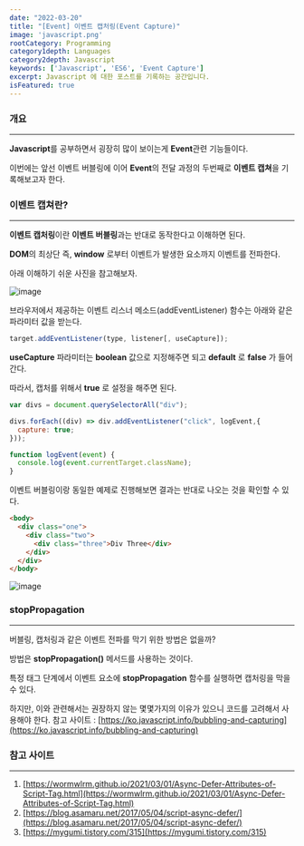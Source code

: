 ```yaml
---
date: "2022-03-20"
title: "[Event] 이벤트 캡처링(Event Capture)"
image: 'javascript.png'
rootCategory: Programming
category1depth: Languages
category2depth: Javascript
keywords: ['Javascript', 'ES6', 'Event Capture']
excerpt: Javascript 에 대한 포스트를 기록하는 공간입니다.
isFeatured: true
---
```



### 개요

---

**Javascript**를 공부하면서 굉장히 많이 보이는게 **Event**관련 기능들이다.

이번에는 앞선 이벤트 버블링에 이어 **Event**의 전달 과정의 두번째로 **이벤트 캡쳐**을 기록해보고자 한다.

### 이벤트 캡쳐란?

---

**이벤트 캡처링**이란 **이벤트 버블링**과는 반대로 동작한다고 이해하면 된다.

**DOM**의 최상단 즉, **window** 로부터 이벤트가 발생한 요소까지 이벤트를 전파한다.

아래 이해하기 쉬운 사진을 참고해보자.

![image](https://user-images.githubusercontent.com/56063287/159166689-1cbc3635-8fd1-40d2-a602-dc34bd877528.png)

브라우저에서 제공하는 이벤트 리스너 메소드(addEventListener) 함수는 아래와 같은 파라미터 값을 받는다.

```js
target.addEventListener(type, listener[, useCapture]);
```

**useCapture** 파라미터는 **boolean** 값으로 지정해주면 되고 **default** 로 **false** 가 들어간다.

따라서, 캡처를 위해서 **true** 로 설정을 해주면 된다.

```js
var divs = document.querySelectorAll("div");

divs.forEach((div) => div.addEventListener("click", logEvent,{
  capture: true;
}));

function logEvent(event) {
  console.log(event.currentTarget.className);
}
```

이벤트 버블링이랑 동일한 예제로 진행해보면 결과는 반대로 나오는 것을 확인할 수 있다.

```html
<body>
  <div class="one">
    <div class="two">
      <div class="three">Div Three</div>
    </div>
  </div>
</body>
```

![image](https://user-images.githubusercontent.com/56063287/159166849-e16ef1dd-cf12-4106-95f7-f66e4661b2e3.png)

### stopPropagation

---

버블링, 캡처링과 같은 이벤트 전파를 막기 위한 방법은 없을까?

방법은 **stopPropagation()** 메서드를 사용하는 것이다.

특정 태그 단계에서 이벤트 요소에 **stopPropagation** 함수를 실행하면 캡처링을 막을 수 있다.

하지만, 이와 관련해서는 권장하지 않는 몇몇가지의 이유가 있으니 코드를 고려해서 사용해야 한다.
참고 사이트 : [https://ko.javascript.info/bubbling-and-capturing](https://ko.javascript.info/bubbling-and-capturing)

### 참고 사이트

---

1. [https://wormwlrm.github.io/2021/03/01/Async-Defer-Attributes-of-Script-Tag.html](https://wormwlrm.github.io/2021/03/01/Async-Defer-Attributes-of-Script-Tag.html)
2. [https://blog.asamaru.net/2017/05/04/script-async-defer/](https://blog.asamaru.net/2017/05/04/script-async-defer/)
3. [https://mygumi.tistory.com/315](https://mygumi.tistory.com/315)
